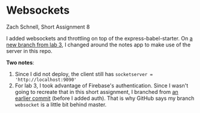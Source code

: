 # Websockets
Zach Schnell, Short Assignment 8

I added websockets and throttling on top of the express-babel-starter. On [a new branch from lab 3](https://github.com/dartmouth-cs52-17S/lab3-zchr/tree/websocket), I changed around the notes app to make use of the server in this repo. 

**Two notes**: 
1. Since I did not deploy, the client still has `socketserver = 'http://localhost:9090'`
2. For lab 3, I took advantage of Firebase's authentication. Since I wasn't going to recreate that in this short assignment, I branched from [an earlier commit](https://github.com/dartmouth-cs52-17S/lab3-zchr/commit/f439101d0ad11daea88dca13cc15d1d3a6f44a1f) (before I added auth). That is why GitHub says my branch `websocket` is a little bit behind master.
